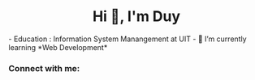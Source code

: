 <h1 align="center">Hi 👋, I'm Duy</h1>
- Education : Information System Manangement at UIT 
- 🌱 I’m currently learning *Web Development*

<h3 align="left">Connect with me:</h3>
<p align="left">
</p>

